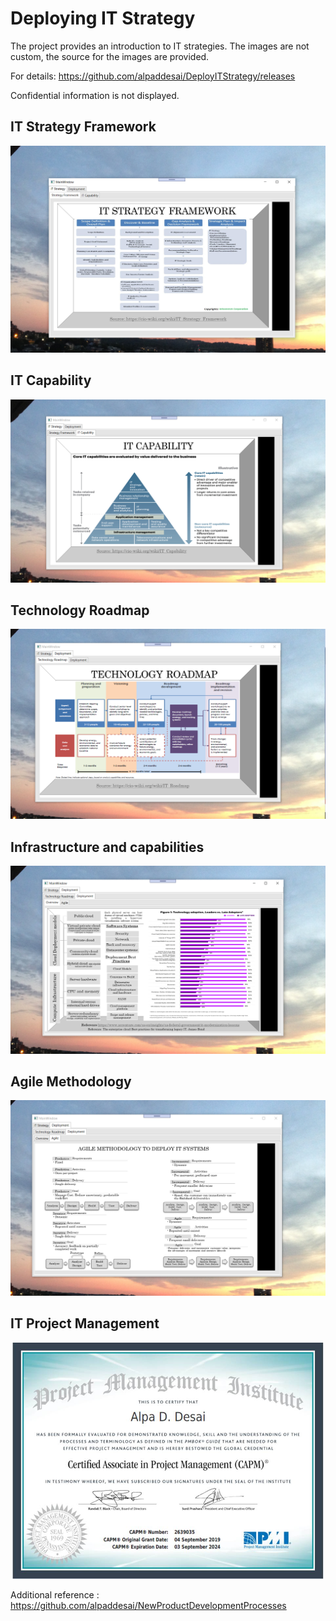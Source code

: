 # Deploying IT Strategy

The project provides an introduction to IT strategies. The images are not custom, the source for the images are provided. 

For details: https://github.com/alpaddesai/DeployITStrategy/releases

Confidential information is not displayed.

## IT Strategy Framework
![image](ITStrategyframework.png)

## IT Capability
![image](ITCapability.png)

## Technology Roadmap
![image](TechnologyRoadmap.png)

## Infrastructure and capabilities
![image](Overview.png)

## Agile Methodology
![image](Agile.png)

## IT Project Management
![image](CAPMCertificate.jpg)

Additional reference : https://github.com/alpaddesai/NewProductDevelopmentProcesses

